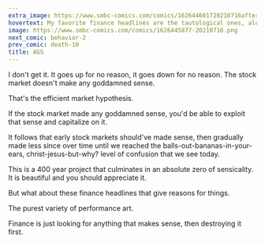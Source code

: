 ```yaml
---
extra_image: https://www.smbc-comics.com/comics/162644601720210716after.png
hovertext: My favorite finance headlines are the tautological ones, along the lines of 'Stock market down as stock market fails to go up or stay same.'
image: https://www.smbc-comics.com/comics/1626445877-20210716.png
next_comic: behavior-2
prev_comic: death-10
title: AGS
---
```


I don't get it. It goes up for no reason, it goes down for no reason. The stock market doesn't make any goddamned sense.

That's the efficient market hypothesis.

If the stock market made any goddamned sense, you'd be able to exploit that sense and capitalize on it.

It follows that early stock markets should've made sense, then gradually made less since over time until we reached the balls-out-bananas-in-your-ears, christ-jesus-but-why? level of confusion that we see today.

This is a 400 year project that culminates in an absolute zero of sensicality. It is beautiful and you should appreciate it.

But what about these finance headlines that give reasons for things.

The purest variety of performance art.

Finance is just looking for anything that makes sense, then destroying it first.
